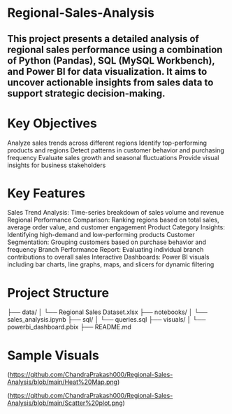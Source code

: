 # Regional-Sales-Analysis

## This project presents a detailed analysis of regional sales performance using a combination of Python (Pandas), SQL (MySQL Workbench), and Power BI for data visualization. It aims to uncover actionable insights from sales data to support strategic decision-making.

# Key Objectives
Analyze sales trends across different regions
Identify top-performing products and regions
Detect patterns in customer behavior and purchasing frequency
Evaluate sales growth and seasonal fluctuations
Provide visual insights for business stakeholders

# Key Features
Sales Trend Analysis: Time-series breakdown of sales volume and revenue
Regional Performance Comparison: Ranking regions based on total sales, average order value, and customer engagement
Product Category Insights: Identifying high-demand and low-performing products
Customer Segmentation: Grouping customers based on purchase behavior and frequency
Branch Performance Report: Evaluating individual branch contributions to overall sales
Interactive Dashboards: Power BI visuals including bar charts, line graphs, maps, and slicers for dynamic filtering

# Project Structure
├── data/
│   └── Regional Sales Dataset.xlsx
├── notebooks/
│   └── sales_analysis.ipynb
├── sql/
│   └── queries.sql
├── visuals/
│   └── powerbi_dashboard.pbix
├── README.md

# Sample Visuals
(https://github.com/ChandraPrakash000/Regional-Sales-Analysis/blob/main/Heat%20Map.png)

(https://github.com/ChandraPrakash000/Regional-Sales-Analysis/blob/main/Scatter%20plot.png)
